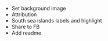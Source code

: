 * Set background image
* Attribution
* South sea islands labels and highlight
* Share to FB
* Add readme
